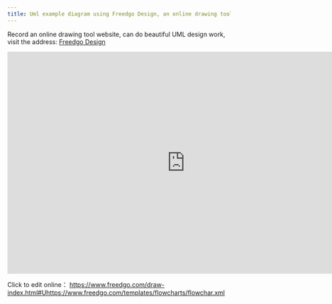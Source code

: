 ```yaml
---
title: Uml example diagram using Freedgo Design, an online drawing tool.
---
```


Record an online drawing tool website, can do beautiful UML design work, visit the address: [Freedgo Design](https://www.freedgo.com "在线制作UML工具_Freedgo Design")




<iframe src="https://www.freedgo.com/draw-index.html?lightbox=1&amp;highlight=0000ff&amp;edit=_blank&amp;layers=1&amp;nav=1&amp;title=UML例子.xml#Uhttps://www.freedgo.com/templates/flowcharts/flowchar.xml" width="800px" height="500px" frameborder="0" scrolling="no"> </iframe>


Click to edit online： https://www.freedgo.com/draw-index.html#Uhttps://www.freedgo.com/templates/flowcharts/flowchar.xml

